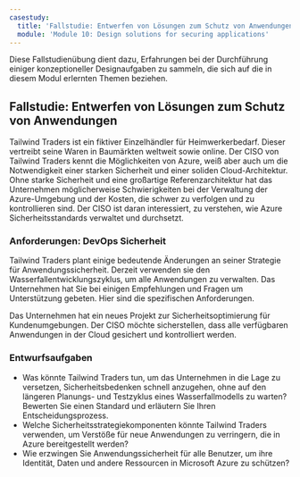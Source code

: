 ```yaml
---
casestudy:
  title: 'Fallstudie: Entwerfen von Lösungen zum Schutz von Anwendungen'
  module: 'Module 10: Design solutions for securing applications'
---
```


Diese Fallstudienübung dient dazu, Erfahrungen bei der Durchführung einiger konzeptioneller Designaufgaben zu sammeln, die sich auf die in diesem Modul erlernten Themen beziehen.

## Fallstudie: Entwerfen von Lösungen zum Schutz von Anwendungen

Tailwind Traders ist ein fiktiver Einzelhändler für Heimwerkerbedarf. Dieser vertreibt seine Waren in Baumärkten weltweit sowie online. Der CISO von Tailwind Traders kennt die Möglichkeiten von Azure, weiß aber auch um die Notwendigkeit einer starken Sicherheit und einer soliden Cloud-Architektur. Ohne starke Sicherheit und eine großartige Referenzarchitektur hat das Unternehmen möglicherweise Schwierigkeiten bei der Verwaltung der Azure-Umgebung und der Kosten, die schwer zu verfolgen und zu kontrollieren sind. Der CISO ist daran interessiert, zu verstehen, wie Azure Sicherheitsstandards verwaltet und durchsetzt.

### Anforderungen: DevOps Sicherheit

Tailwind Traders plant einige bedeutende Änderungen an seiner Strategie für Anwendungssicherheit. Derzeit verwenden sie den Wasserfallentwicklungszyklus, um alle Anwendungen zu verwalten. Das Unternehmen hat Sie bei einigen Empfehlungen und Fragen um Unterstützung gebeten. Hier sind die spezifischen Anforderungen.

Das Unternehmen hat ein neues Projekt zur Sicherheitsoptimierung für Kundenumgebungen. Der CISO möchte sicherstellen, dass alle verfügbaren Anwendungen in der Cloud gesichert und kontrolliert werden.

### Entwurfsaufgaben

* Was könnte Tailwind Traders tun, um das Unternehmen in die Lage zu versetzen, Sicherheitsbedenken schnell anzugehen, ohne auf den längeren Planungs- und Testzyklus eines Wasserfallmodells zu warten? Bewerten Sie einen Standard und erläutern Sie Ihren Entscheidungsprozess.
* Welche Sicherheitsstrategiekomponenten könnte Tailwind Traders verwenden, um Verstöße für neue Anwendungen zu verringern, die in Azure bereitgestellt werden?
* Wie erzwingen Sie Anwendungssicherheit für alle Benutzer, um ihre Identität, Daten und andere Ressourcen in Microsoft Azure zu schützen?

